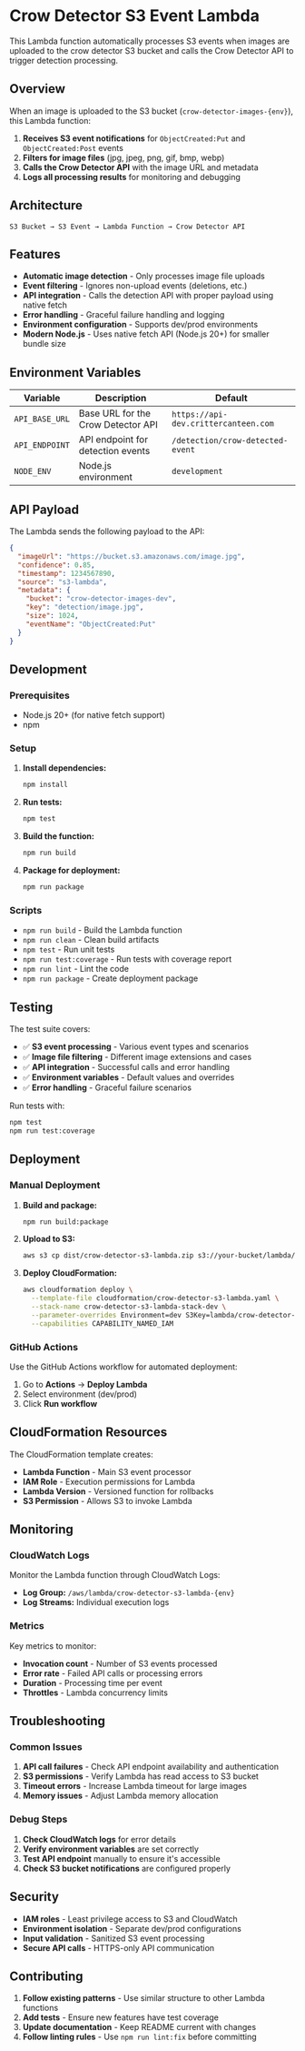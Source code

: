 # Crow Detector S3 Event Lambda

This Lambda function automatically processes S3 events when images are uploaded to the crow detector S3 bucket and calls the Crow Detector API to trigger detection processing.

## Overview

When an image is uploaded to the S3 bucket (`crow-detector-images-{env}`), this Lambda function:

1. **Receives S3 event notifications** for `ObjectCreated:Put` and `ObjectCreated:Post` events
2. **Filters for image files** (jpg, jpeg, png, gif, bmp, webp)
3. **Calls the Crow Detector API** with the image URL and metadata
4. **Logs all processing results** for monitoring and debugging

## Architecture

```
S3 Bucket → S3 Event → Lambda Function → Crow Detector API
```

## Features

- **Automatic image detection** - Only processes image file uploads
- **Event filtering** - Ignores non-upload events (deletions, etc.)
- **API integration** - Calls the detection API with proper payload using native fetch
- **Error handling** - Graceful failure handling and logging
- **Environment configuration** - Supports dev/prod environments
- **Modern Node.js** - Uses native fetch API (Node.js 20+) for smaller bundle size

## Environment Variables

| Variable | Description | Default |
|----------|-------------|---------|
| `API_BASE_URL` | Base URL for the Crow Detector API | `https://api-dev.crittercanteen.com` |
| `API_ENDPOINT` | API endpoint for detection events | `/detection/crow-detected-event` |
| `NODE_ENV` | Node.js environment | `development` |

## API Payload

The Lambda sends the following payload to the API:

```json
{
  "imageUrl": "https://bucket.s3.amazonaws.com/image.jpg",
  "confidence": 0.85,
  "timestamp": 1234567890,
  "source": "s3-lambda",
  "metadata": {
    "bucket": "crow-detector-images-dev",
    "key": "detection/image.jpg",
    "size": 1024,
    "eventName": "ObjectCreated:Put"
  }
}
```

## Development

### Prerequisites

- Node.js 20+ (for native fetch support)
- npm

### Setup

1. **Install dependencies:**
   ```bash
   npm install
   ```

2. **Run tests:**
   ```bash
   npm test
   ```

3. **Build the function:**
   ```bash
   npm run build
   ```

4. **Package for deployment:**
   ```bash
   npm run package
   ```

### Scripts

- `npm run build` - Build the Lambda function
- `npm run clean` - Clean build artifacts
- `npm test` - Run unit tests
- `npm run test:coverage` - Run tests with coverage report
- `npm run lint` - Lint the code
- `npm run package` - Create deployment package

## Testing

The test suite covers:

- ✅ **S3 event processing** - Various event types and scenarios
- ✅ **Image file filtering** - Different image extensions and cases
- ✅ **API integration** - Successful calls and error handling
- ✅ **Environment variables** - Default values and overrides
- ✅ **Error handling** - Graceful failure scenarios

Run tests with:
```bash
npm test
npm run test:coverage
```

## Deployment

### Manual Deployment

1. **Build and package:**
   ```bash
   npm run build:package
   ```

2. **Upload to S3:**
   ```bash
   aws s3 cp dist/crow-detector-s3-lambda.zip s3://your-bucket/lambda/
   ```

3. **Deploy CloudFormation:**
   ```bash
   aws cloudformation deploy \
     --template-file cloudformation/crow-detector-s3-lambda.yaml \
     --stack-name crow-detector-s3-lambda-stack-dev \
     --parameter-overrides Environment=dev S3Key=lambda/crow-detector-s3-lambda.zip \
     --capabilities CAPABILITY_NAMED_IAM
   ```

### GitHub Actions

Use the GitHub Actions workflow for automated deployment:

1. Go to **Actions** → **Deploy Lambda**
2. Select environment (dev/prod)
3. Click **Run workflow**

## CloudFormation Resources

The CloudFormation template creates:

- **Lambda Function** - Main S3 event processor
- **IAM Role** - Execution permissions for Lambda
- **Lambda Version** - Versioned function for rollbacks
- **S3 Permission** - Allows S3 to invoke Lambda

## Monitoring

### CloudWatch Logs

Monitor the Lambda function through CloudWatch Logs:
- **Log Group:** `/aws/lambda/crow-detector-s3-lambda-{env}`
- **Log Streams:** Individual execution logs

### Metrics

Key metrics to monitor:
- **Invocation count** - Number of S3 events processed
- **Error rate** - Failed API calls or processing errors
- **Duration** - Processing time per event
- **Throttles** - Lambda concurrency limits

## Troubleshooting

### Common Issues

1. **API call failures** - Check API endpoint availability and authentication
2. **S3 permissions** - Verify Lambda has read access to S3 bucket
3. **Timeout errors** - Increase Lambda timeout for large images
4. **Memory issues** - Adjust Lambda memory allocation

### Debug Steps

1. **Check CloudWatch logs** for error details
2. **Verify environment variables** are set correctly
3. **Test API endpoint** manually to ensure it's accessible
4. **Check S3 bucket notifications** are configured properly

## Security

- **IAM roles** - Least privilege access to S3 and CloudWatch
- **Environment isolation** - Separate dev/prod configurations
- **Input validation** - Sanitized S3 event processing
- **Secure API calls** - HTTPS-only API communication

## Contributing

1. **Follow existing patterns** - Use similar structure to other Lambda functions
2. **Add tests** - Ensure new features have test coverage
3. **Update documentation** - Keep README current with changes
4. **Follow linting rules** - Use `npm run lint:fix` before committing
